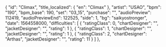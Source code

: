 {
      "id": "Climax",
      "title_localized": {
        "en": "Climax"
      },
      "artist": "USAO",
      "bpm": "190",
      "bpm_base": 190,
      "set": "03_15",
      "purchase": "",
      "audioPreview": 112419,
      "audioPreviewEnd": 122525,
      "side": 1,
      "bg": "saikyostronger",
      "date": 1564558000,
      "difficulties": [
        {
          "ratingClass": 0,
          "chartDesigner": "",
          "jacketDesigner": "",
          "rating": 1
        },
        {
          "ratingClass": 1,
          "chartDesigner": "",
          "jacketDesigner": "",
          "rating": 1
        },
        {
          "ratingClass": 2,
          "chartDesigner": "Arthas",
          "jacketDesigner": "",
          "rating": 11
        }
      ]
    },